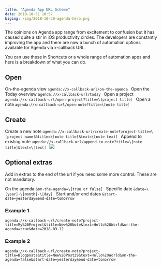 ```yaml
---
title: "Agenda App URL Scheme"
date: 2018-10-31 10:57
bigimg: /img/2018-10-30-agenda-hero.png
---
```

The opinions on Agenda app range from excitement to confusion but it has caused quite a stir in iOS productivity circles. The developers are constantly improving the app and there are now a bunch of automation options available for Agenda via x-callback URL. 

You can use these in Shortcuts or a whole range of automation apps and here is a breakdown of what you can do.  

## Open
On-the-agenda view
`agenda://x-callback-url/on-the-agenda
`
Open the Today overview
`agenda://x-callback-url/today
`
Open a project
`agenda://x-callback-url/open-project?title=\[project title]
`
Open a note
`agenda://x-callback-url/open-note?title=\[note title]
`
## Create
Create a new note
`agenda://x-callback-url/create-note?project-title=\[project name]&title=\[note title]&text=\[note text]
`
Append to existing note
`agenda://x-callback-url/append-to-note?title=\[note title]&text=\[text]
`
![](https://gr36.com/img/2018-10-30-agenda-screenshots.png)

## Optional extras
Add in extras to the end of the url if you need some more control. These are not mandatory. 

On the agenda
`&on-the-agenda=\[true or false]
`
Specific date
`&date=\[year]-\[month]-\[day]
`
Start and/or end dates
`&start-date=yesterday&end-date=tomorrow
`
### Example 1
`agenda://x-callback-url/create-note?project-title=My%20Project&title=New%20Note&text=Hello%20World&on-the-agenda=true&date=2018-03-12
`
### Example 2
`agenda://x-callback-url/create-note?project-title=Blogposts&title=New%20Post29&text=Hello%20World&on-the-agenda=false&start-date=yesterday&end-date=tomorrow`